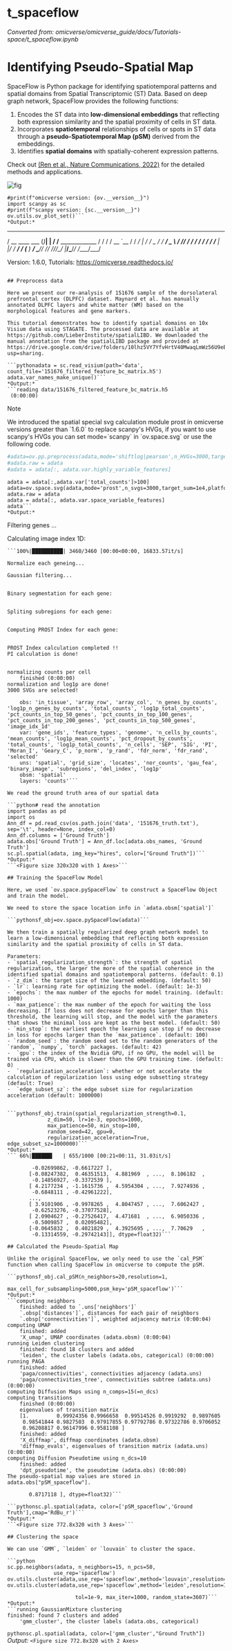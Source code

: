 # t_spaceflow
*Converted from: omicverse/omicverse_guide/docs/Tutorials-space/t_spaceflow.ipynb*

# Identifying Pseudo-Spatial Map

SpaceFlow is Python package for identifying spatiotemporal patterns and spatial domains from Spatial Transcriptomic (ST) Data. Based on deep graph network, SpaceFlow provides the following functions:  
1. Encodes the ST data into **low-dimensional embeddings** that reflecting both expression similarity and the spatial proximity of cells in ST data.
2. Incorporates **spatiotemporal** relationships of cells or spots in ST data through a **pseudo-Spatiotemporal Map (pSM)** derived from the embeddings.
3. Identifies **spatial domains** with spatially-coherent expression patterns.

Check out [(Ren et al., Nature Communications, 2022)](https://www.nature.com/articles/s41467-022-31739-w) for the detailed methods and applications.


![fig](https://media.springernature.com/full/springer-static/image/art%3A10.1038%2Fs41467-022-31739-w/MediaObjects/41467_2022_31739_Fig1_HTML.png)


```pythonimport omicverse as ov
#print(f"omicverse version: {ov.__version__}")
import scanpy as sc
#print(f"scanpy version: {sc.__version__}")
ov.utils.ov_plot_set()```
*Output:*
```
   ____            _     _    __                  
  / __ \____ ___  (_)___| |  / /__  _____________ 
 / / / / __ `__ \/ / ___/ | / / _ \/ ___/ ___/ _ \ 
/ /_/ / / / / / / / /__ | |/ /  __/ /  (__  )  __/ 
\____/_/ /_/ /_/_/\___/ |___/\___/_/  /____/\___/                                              

Version: 1.6.0, Tutorials: https://omicverse.readthedocs.io/
```

## Preprocess data

Here we present our re-analysis of 151676 sample of the dorsolateral prefrontal cortex (DLPFC) dataset. Maynard et al. has manually annotated DLPFC layers and white matter (WM) based on the morphological features and gene markers.

This tutorial demonstrates how to identify spatial domains on 10x Visium data using STAGATE. The processed data are available at https://github.com/LieberInstitute/spatialLIBD. We downloaded the manual annotation from the spatialLIBD package and provided at https://drive.google.com/drive/folders/10lhz5VY7YfvHrtV40MwaqLmWz56U9eBP?usp=sharing.

```pythonadata = sc.read_visium(path='data', count_file='151676_filtered_feature_bc_matrix.h5')
adata.var_names_make_unique()```
*Output:*
```reading data/151676_filtered_feature_bc_matrix.h5
 (0:00:00)
```

<div class="admonition warning">
  <p class="admonition-title">Note</p>
  <p>
    We introduced the spatial special svg calculation module prost in omicverse versions greater than `1.6.0` to replace scanpy's HVGs, if you want to use scanpy's HVGs you can set mode=`scanpy` in `ov.space.svg` or use the following code.
  </p>
</div>

```python
#adata=ov.pp.preprocess(adata,mode='shiftlog|pearson',n_HVGs=3000,target_sum=1e4)
#adata.raw = adata
#adata = adata[:, adata.var.highly_variable_features]
```

```pythonsc.pp.calculate_qc_metrics(adata, inplace=True)
adata = adata[:,adata.var['total_counts']>100]
adata=ov.space.svg(adata,mode='prost',n_svgs=3000,target_sum=1e4,platform="visium",)
adata.raw = adata
adata = adata[:, adata.var.space_variable_features]
adata```
*Output:*
```
Filtering genes ...

Calculating image index 1D:
```
```100%|██████████| 3460/3460 [00:00<00:00, 16833.57it/s]
```
```
Normalize each geneing...

Gaussian filtering...
```
```100%|██████████| 5779/5779 [00:13<00:00, 435.78it/s]
```
```
Binary segmentation for each gene:
```
```100%|██████████| 5779/5779 [00:14<00:00, 400.79it/s]
```
```
Spliting subregions for each gene:
```
```100%|██████████| 5779/5779 [00:35<00:00, 160.68it/s]
```
```
Computing PROST Index for each gene:
```
```100%|██████████| 5779/5779 [00:03<00:00, 1838.06it/s]
```
```
PROST Index calculation completed !!
PI calculation is done!
```
```100%|██████████| 5779/5779 [03:11<00:00, 30.22it/s]
```
```Spatial autocorrelation test is done!
normalizing counts per cell
    finished (0:00:00)
normalization and log1p are done!
3000 SVGs are selected!
```
```View of AnnData object with n_obs × n_vars = 3460 × 3000
    obs: 'in_tissue', 'array_row', 'array_col', 'n_genes_by_counts', 'log1p_n_genes_by_counts', 'total_counts', 'log1p_total_counts', 'pct_counts_in_top_50_genes', 'pct_counts_in_top_100_genes', 'pct_counts_in_top_200_genes', 'pct_counts_in_top_500_genes', 'image_idx_1d'
    var: 'gene_ids', 'feature_types', 'genome', 'n_cells_by_counts', 'mean_counts', 'log1p_mean_counts', 'pct_dropout_by_counts', 'total_counts', 'log1p_total_counts', 'n_cells', 'SEP', 'SIG', 'PI', 'Moran_I', 'Geary_C', 'p_norm', 'p_rand', 'fdr_norm', 'fdr_rand', 'selected'
    uns: 'spatial', 'grid_size', 'locates', 'nor_counts', 'gau_fea', 'binary_image', 'subregions', 'del_index', 'log1p'
    obsm: 'spatial'
    layers: 'counts'```

We read the ground truth area of our spatial data

```python# read the annotation
import pandas as pd
import os
Ann_df = pd.read_csv(os.path.join('data', '151676_truth.txt'), sep='\t', header=None, index_col=0)
Ann_df.columns = ['Ground Truth']
adata.obs['Ground Truth'] = Ann_df.loc[adata.obs_names, 'Ground Truth']
sc.pl.spatial(adata, img_key="hires", color=["Ground Truth"])```
*Output:*
```<Figure size 320x320 with 1 Axes>```

## Training the SpaceFlow Model

Here, we used `ov.space.pySpaceFlow` to construct a SpaceFlow Object and train the model.

We need to store the space location info in `adata.obsm['spatial']`

```pythonsf_obj=ov.space.pySpaceFlow(adata)```

We then train a spatially regularized deep graph network model to learn a low-dimensional embedding that reflecting both expression similarity and the spatial proximity of cells in ST data.

Parameters:
- `spatial_regularization_strength`: the strength of spatial regularization, the larger the more of the spatial coherence in the identified spatial domains and spatiotemporal patterns. (default: 0.1)
- `z_dim`: the target size of the learned embedding. (default: 50)
- `lr`: learning rate for optimizing the model. (default: 1e-3)
- `epochs`: the max number of the epochs for model training. (default: 1000)
- `max_patience`: the max number of the epoch for waiting the loss decreasing. If loss does not decrease for epochs larger than this threshold, the learning will stop, and the model with the parameters that shows the minimal loss are kept as the best model. (default: 50) 
- `min_stop`: the earliest epoch the learning can stop if no decrease in loss for epochs larger than the `max_patience`. (default: 100) 
- `random_seed`: the random seed set to the random generators of the `random`, `numpy`, `torch` packages. (default: 42)
-  `gpu`: the index of the Nvidia GPU, if no GPU, the model will be trained via CPU, which is slower than the GPU training time. (default: 0) 
-  `regularization_acceleration`: whether or not accelerate the calculation of regularization loss using edge subsetting strategy (default: True)
-  `edge_subset_sz`: the edge subset size for regularization acceleration (default: 1000000)


```pythonsf_obj.train(spatial_regularization_strength=0.1, 
             z_dim=50, lr=1e-3, epochs=1000, 
             max_patience=50, min_stop=100, 
             random_seed=42, gpu=0, 
             regularization_acceleration=True, edge_subset_sz=1000000)```
*Output:*
``` 66%|██████▌   | 655/1000 [00:21<00:11, 31.03it/s]
```
```array([[-0.1300505 ,  0.50017   ,  5.131185  , ...,  9.43627   ,
        -0.02699862, -0.6617227 ],
       [-0.08247382,  0.46351513,  4.881969  , ...,  8.106182  ,
        -0.14856927, -0.3372539 ],
       [ 4.2177234 , -1.1615736 ,  4.5954304 , ...,  7.9274936 ,
        -0.6848111 , -0.42961222],
       ...,
       [ 3.9101906 , -0.9978265 ,  4.8047457 , ...,  7.6062427 ,
        -0.62523276, -0.37077528],
       [ 2.0904627 , -0.27526417,  4.471681  , ...,  6.9050336 ,
        -0.5009857 ,  0.02095482],
       [-0.0645832 ,  0.4021829 ,  4.3925695 , ...,  7.70629   ,
        -0.13314559, -0.29742143]], dtype=float32)```

## Calculated the Pseudo-Spatial Map

Unlike the original SpaceFlow, we only need to use the `cal_PSM` function when calling SpaceFlow in omicverse to compute the pSM.

```pythonsf_obj.cal_pSM(n_neighbors=20,resolution=1,
                max_cell_for_subsampling=5000,psm_key='pSM_spaceflow')```
*Output:*
```computing neighbors
    finished: added to `.uns['neighbors']`
    `.obsp['distances']`, distances for each pair of neighbors
    `.obsp['connectivities']`, weighted adjacency matrix (0:00:04)
computing UMAP
    finished: added
    'X_umap', UMAP coordinates (adata.obsm) (0:00:04)
running Leiden clustering
    finished: found 18 clusters and added
    'leiden', the cluster labels (adata.obs, categorical) (0:00:00)
running PAGA
    finished: added
    'paga/connectivities', connectivities adjacency (adata.uns)
    'paga/connectivities_tree', connectivities subtree (adata.uns) (0:00:00)
computing Diffusion Maps using n_comps=15(=n_dcs)
computing transitions
    finished (0:00:00)
    eigenvalues of transition matrix
    [1.         0.99924356 0.9966658  0.99514526 0.9919292  0.9897605
     0.98541844 0.9827503  0.97917855 0.97792786 0.97322786 0.9706052
     0.96208817 0.96147996 0.9581108 ]
    finished: added
    'X_diffmap', diffmap coordinates (adata.obsm)
    'diffmap_evals', eigenvalues of transition matrix (adata.uns) (0:00:00)
computing Diffusion Pseudotime using n_dcs=10
    finished: added
    'dpt_pseudotime', the pseudotime (adata.obs) (0:00:00)
The pseudo-spatial map values are stored in adata.obs["pSM_spaceflow"].
```
```array([0.9162037 , 0.8701397 , 0.05179406, ..., 0.06386783, 0.39298058,
       0.8717118 ], dtype=float32)```

```pythonsc.pl.spatial(adata, color=['pSM_spaceflow','Ground Truth'],cmap='RdBu_r')```
*Output:*
```<Figure size 772.8x320 with 3 Axes>```

## Clustering the space

We can use `GMM`, `leiden` or `louvain` to cluster the space.

```python
sc.pp.neighbors(adata, n_neighbors=15, n_pcs=50,
               use_rep='spaceflow')
ov.utils.cluster(adata,use_rep='spaceflow',method='louvain',resolution=1)
ov.utils.cluster(adata,use_rep='spaceflow',method='leiden',resolution=1)
```

```pythonov.utils.cluster(adata,use_rep='spaceflow',method='GMM',n_components=7,covariance_type='full',
                      tol=1e-9, max_iter=1000, random_state=3607)```
*Output:*
```running GaussianMixture clustering
finished: found 7 clusters and added
    'gmm_cluster', the cluster labels (adata.obs, categorical)
```

```pythonsc.pl.spatial(adata, color=['gmm_cluster',"Ground Truth"])```
*Output:*
```<Figure size 772.8x320 with 2 Axes>```

